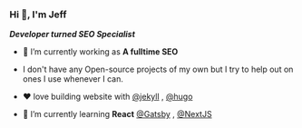 
### Hi 👋, I'm Jeff

***Developer turned SEO Specialist***
 

- 🔭 I’m currently working as **A fulltime SEO** 

- I don't have any Open-source projects of my own but I try to help out on ones I use whenever I can.

- ❤️‍  love building website with [@jekyll](https://github.com/jekyll) ,  [@hugo](https://github.com/gohugoio) 
 

- 🌱 I’m currently learning **React**   [@Gatsby](https://github.com/gatsbyjs/gatsby) 
 ,  [@NextJS](https://github.com/vercel/next.js)
 



